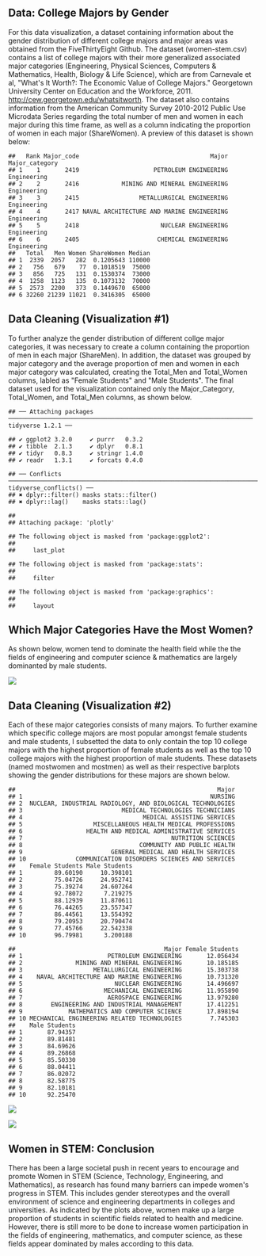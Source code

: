 Data: College Majors by Gender
------------------------------

For this data visualization, a dataset containing information about the
gender distribution of different college majors and major areas was
obtained from the FiveThirtyEight Github. The dataset (women-stem.csv)
contains a list of college majors with their more generalized associated
major categories (Engineering, Physical Sciences, Computers &
Mathematics, Health, Biology & Life Science), which are from Carnevale
et al, "What's It Worth?: The Economic Value of College Majors."
Georgetown University Center on Education and the Workforce, 2011.
<http://cew.georgetown.edu/whatsitworth>. The dataset also contains
information from the American Community Survey 2010-2012 Public Use
Microdata Series regarding the total number of men and women in each
major during this time frame, as well as a column indicating the
proportion of women in each major (ShareWomen). A preview of this
dataset is shown below:

    ##   Rank Major_code                                     Major Major_category
    ## 1    1       2419                     PETROLEUM ENGINEERING    Engineering
    ## 2    2       2416            MINING AND MINERAL ENGINEERING    Engineering
    ## 3    3       2415                 METALLURGICAL ENGINEERING    Engineering
    ## 4    4       2417 NAVAL ARCHITECTURE AND MARINE ENGINEERING    Engineering
    ## 5    5       2418                       NUCLEAR ENGINEERING    Engineering
    ## 6    6       2405                      CHEMICAL ENGINEERING    Engineering
    ##   Total   Men Women ShareWomen Median
    ## 1  2339  2057   282  0.1205643 110000
    ## 2   756   679    77  0.1018519  75000
    ## 3   856   725   131  0.1530374  73000
    ## 4  1258  1123   135  0.1073132  70000
    ## 5  2573  2200   373  0.1449670  65000
    ## 6 32260 21239 11021  0.3416305  65000

Data Cleaning (Visualization \#1)
---------------------------------

To further analyze the gender distribution of different collge major
categories, it was necessary to create a column containing the
proportion of men in each major (ShareMen). In addition, the dataset was
grouped by major category and the average proportion of men and women in
each major category was calculated, creating the Total\_Men and
Total\_Women columns, labled as "Female Students" and "Male Students".
The final dataset used for the visualization contained only the
Major\_Category, Total\_Women, and Total\_Men columns, as shown below.

    ## ── Attaching packages ───────────────────────────────────────────────────────────────────── tidyverse 1.2.1 ──

    ## ✔ ggplot2 3.2.0     ✔ purrr   0.3.2
    ## ✔ tibble  2.1.3     ✔ dplyr   0.8.1
    ## ✔ tidyr   0.8.3     ✔ stringr 1.4.0
    ## ✔ readr   1.3.1     ✔ forcats 0.4.0

    ## ── Conflicts ──────────────────────────────────────────────────────────────────────── tidyverse_conflicts() ──
    ## ✖ dplyr::filter() masks stats::filter()
    ## ✖ dplyr::lag()    masks stats::lag()

    ## 
    ## Attaching package: 'plotly'

    ## The following object is masked from 'package:ggplot2':
    ## 
    ##     last_plot

    ## The following object is masked from 'package:stats':
    ## 
    ##     filter

    ## The following object is masked from 'package:graphics':
    ## 
    ##     layout

Which Major Categories Have the Most Women?
-------------------------------------------

As shown below, women tend to dominate the health field while the the
fields of engineering and computer science & mathematics are largely
dominanted by male students.

![](FinalProject_STEM_files/figure-markdown_strict/unnamed-chunk-3-1.png)

Data Cleaning (Visualization \#2)
---------------------------------

Each of these major categories consists of many majors. To further
examine which specific college majors are most popular amongst female
students and male students, I subsetted the data to only contain the top
10 college majors with the highest proportion of female students as well
as the top 10 college majors with the highest proportion of male
students. These datasets (named mostwomen and mostmen) as well as their
respective barplots showing the gender distributions for these majors
are shown below.

    ##                                                         Major
    ## 1                                                     NURSING
    ## 2  NUCLEAR, INDUSTRIAL RADIOLOGY, AND BIOLOGICAL TECHNOLOGIES
    ## 3                            MEDICAL TECHNOLOGIES TECHNICIANS
    ## 4                                  MEDICAL ASSISTING SERVICES
    ## 5                    MISCELLANEOUS HEALTH MEDICAL PROFESSIONS
    ## 6                  HEALTH AND MEDICAL ADMINISTRATIVE SERVICES
    ## 7                                          NUTRITION SCIENCES
    ## 8                                 COMMUNITY AND PUBLIC HEALTH
    ## 9                         GENERAL MEDICAL AND HEALTH SERVICES
    ## 10              COMMUNICATION DISORDERS SCIENCES AND SERVICES
    ##    Female Students Male Students
    ## 1         89.60190     10.398101
    ## 2         75.04726     24.952741
    ## 3         75.39274     24.607264
    ## 4         92.78072      7.219275
    ## 5         88.12939     11.870611
    ## 6         76.44265     23.557347
    ## 7         86.44561     13.554392
    ## 8         79.20953     20.790474
    ## 9         77.45766     22.542338
    ## 10        96.79981      3.200188

    ##                                          Major Female Students
    ## 1                        PETROLEUM ENGINEERING       12.056434
    ## 2               MINING AND MINERAL ENGINEERING       10.185185
    ## 3                    METALLURGICAL ENGINEERING       15.303738
    ## 4    NAVAL ARCHITECTURE AND MARINE ENGINEERING       10.731320
    ## 5                          NUCLEAR ENGINEERING       14.496697
    ## 6                       MECHANICAL ENGINEERING       11.955890
    ## 7                        AEROSPACE ENGINEERING       13.979280
    ## 8        ENGINEERING AND INDUSTRIAL MANAGEMENT       17.412251
    ## 9             MATHEMATICS AND COMPUTER SCIENCE       17.898194
    ## 10 MECHANICAL ENGINEERING RELATED TECHNOLOGIES        7.745303
    ##    Male Students
    ## 1       87.94357
    ## 2       89.81481
    ## 3       84.69626
    ## 4       89.26868
    ## 5       85.50330
    ## 6       88.04411
    ## 7       86.02072
    ## 8       82.58775
    ## 9       82.10181
    ## 10      92.25470

![](FinalProject_STEM_files/figure-markdown_strict/unnamed-chunk-5-1.png)

![](FinalProject_STEM_files/figure-markdown_strict/unnamed-chunk-6-1.png)

Women in STEM: Conclusion
-------------------------

There has been a large societal push in recent years to encourage and
promote Women in STEM (Science, Technology, Engineering, and
Mathematics), as research has found many barriers can impede women's
progress in STEM. This includes gender stereotypes and the overall
environment of science and engineering departments in colleges and
universities. As indicated by the plots above, women make up a large
proportion of students in scientific fields related to health and
medicine. However, there is still more to be done to increase women
participation in the fields of engineering, mathematics, and computer
science, as these fields appear dominated by males according to this
data.
